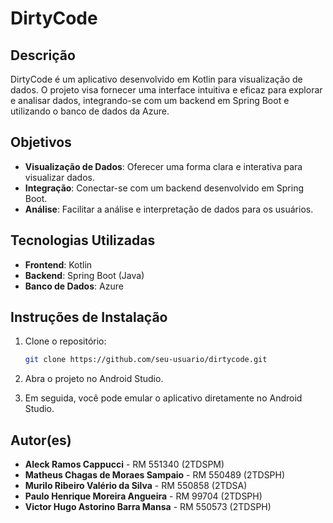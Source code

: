 # DirtyCode

## Descrição

DirtyCode é um aplicativo desenvolvido em Kotlin para visualização de dados. O projeto visa fornecer uma interface intuitiva e eficaz para explorar e analisar dados, integrando-se com um backend em Spring Boot e utilizando o banco de dados da Azure.

## Objetivos

- **Visualização de Dados**: Oferecer uma forma clara e interativa para visualizar dados.
- **Integração**: Conectar-se com um backend desenvolvido em Spring Boot.
- **Análise**: Facilitar a análise e interpretação de dados para os usuários.

## Tecnologias Utilizadas

- **Frontend**: Kotlin
- **Backend**: Spring Boot (Java)
- **Banco de Dados**: Azure

## Instruções de Instalação

1. Clone o repositório:
    ```bash
    git clone https://github.com/seu-usuario/dirtycode.git
    ```

2. Abra o projeto no Android Studio.

3. Em seguida, você pode emular o aplicativo diretamente no Android Studio.


## Autor(es)

- **Aleck Ramos Cappucci** - RM 551340 (2TDSPM)
- **Matheus Chagas de Moraes Sampaio** - RM 550489 (2TDSPH)
- **Murilo Ribeiro Valério da Silva** - RM 550858 (2TDSA)
- **Paulo Henrique Moreira Angueira** - RM 99704 (2TDSPH)
- **Victor Hugo Astorino Barra Mansa** - RM 550573 (2TDSPH)
